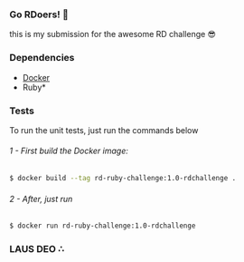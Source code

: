 ### Go RDoers! :rocket:
this is my submission for the awesome RD challenge :sunglasses:

### Dependencies
- [Docker](https://docs.docker.com/get-docker/)
- Ruby*

### Tests
To run the unit tests, just run the commands below

###### 1 - First build the Docker image:
```bash
$ docker build --tag rd-ruby-challenge:1.0-rdchallenge .
```
###### 2 - After, just run
```bash
$ docker run rd-ruby-challenge:1.0-rdchallenge
```

### LAUS DEO ∴
